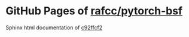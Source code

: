 GitHub Pages of [rafcc/pytorch-bsf](https://github.com/rafcc/pytorch-bsf.git)
===
Sphinx html documentation of [c92ffcf2](https://github.com/rafcc/pytorch-bsf/tree/c92ffcf2fb21a067da6868e96c671036a391dbd5)
